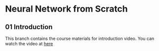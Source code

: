 # Neural Network from Scratch
## 01 Introduction
This branch contains the course materials for introduction video. You can watch the video at [here](https://www.youtube.com/watch?v=gCHuE6Vaz88)
